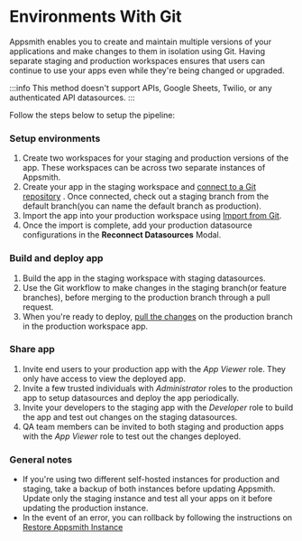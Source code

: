 # Environments With Git

Appsmith enables you to create and maintain multiple versions of your applications and make changes to them in isolation using Git. Having separate staging and production workspaces ensures that users can continue to use your apps even while they're being changed or upgraded.

:::info
This method doesn't support APIs, Google Sheets, Twilio, or any authenticated API datasources.
:::

Follow the steps below to setup the pipeline:

### Setup environments

1. Create two workspaces for your staging and production versions of the app. These workspaces can be across two separate instances of Appsmith.
2. Create your app in the staging workspace and [connect to a Git repository](/advanced-concepts/version-control-with-git/connecting-to-git-repository) . Once connected, check out a staging branch from the default branch(you can name the default branch as production).
3. Import the app into your production workspace using [Import from Git](/advanced-concepts/version-control-with-git/import-from-repository).
4. Once the import is complete, add your production datasource configurations in the **Reconnect Datasources** Modal.

### Build and deploy app
1. Build the app in the staging workspace with staging datasources. 
2. Use the Git workflow to make changes in the staging branch(or feature branches), before merging to the production branch through a pull request.
3. When you're ready to deploy, [pull the changes](/advanced-concepts/version-control-with-git/merge-branches#pull-changes) on the production branch in the production workspace app.

### Share app
1. Invite end users to your production app with the *App Viewer* role. They only have access to view the deployed app.
2. Invite a few trusted individuals with *Administrator* roles to the production app to setup datasources and deploy the app periodically.
3. Invite your developers to the staging app with the *Developer* role to build the app and test out changes on the staging datasources.
4. QA team members can be invited to both staging and production apps with the *App Viewer* role to test out the changes deployed.

### General notes
- If you're using two different self-hosted instances for production and staging, take a backup of both instances before updating Appsmith. Update only the staging instance and test all your apps on it before updating the production instance.
- In the event of an error, you can rollback by following the instructions on [Restore Appsmith Instance](/getting-started/setup/instance-management/appsmithctl#restore-appsmith-instance)